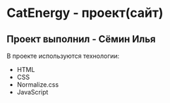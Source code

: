 # CatEnergy - проект(сайт)
## Проект выполнил - Сёмин Илья

  В проекте используются технологии:
  - HTML
  - CSS
  - Normalize.css
  - JavaScript
